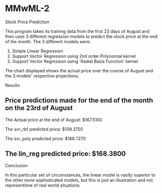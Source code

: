 # MMwML-2

Stock Price Prediction

This program takes its training data from the first 23 days of August and then uses 3 different regression models to predict the stock price at the end of the month. The 3 different models were:

1.  Simple Linear Regression
2.  Support Vector Regression using 2nd order Polynomial kernel
3.  Support Vector Regression using 'Radial Basis Function' kernel

The chart displayed shows the actual price over the course of August and the 3 models' respective projections.


Results

Price predictions made for the end of the month on the 23rd of August
----------------------------------------------------------------------
The Actual price at the end of August:    $167.5100

The svr_rbf predicted price:              $139.3750

The svr_poly predicted price:             $188.7270

The lin_reg predicted price:              $168.3800
----------------------------------------------------------------------


Conclusion

In this particular set of circumstances, the linear model is vastly superior to the other more sophisticated models, but this is just an illustration and not representitive of real world situations.
